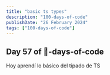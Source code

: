 ```yaml
---
title: "basic ts types"
description: "100-days-of-code"
publishDate: "26 February 2024"
tags: ["100-days-of-code"]
---
```


## Day 57 of 💯-days-of-code

Hoy aprendí lo básico del tipado de TS
